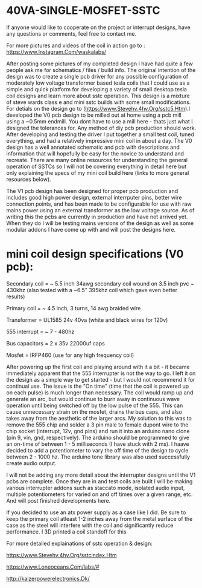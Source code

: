 # 40VA-SINGLE-MOSFET-SSTC

If anyone would like to cooperate on the project or interrupt designs, have any questions or comments, feel free to contact me.

For more pictures and videos of the coil in action go to : https://www.Instagram.Com/waskalabs/


After posting some pictures of my completed design I have had quite a few people ask me for schematics / files / build info. The original intention of the design was to create a single pcb driver for any possible configuration of moderately low voltage transformer based tesla coils that I could use as a simple and quick platform for developing a variety of small desktop tesla coil designs and learn more about sstc operation. This design is a mixture of steve wards class e and mini sstc builds with some small modifications. For detials on the design go to (https://www.Stevehv.4hv.Org/sstc5.Htm).I developed the V0 pcb design to be milled out at home using a pcb mill using a ~0.5mm endmill. You dont have to use a mill here - thats just what I designed the tolerances for. Any method of diy pcb production should work. After developing and testing the driver I put together a small test coil, tuned everything, and had a relatively impressive mini coil in about a day. The V0 design has a well annotated schematic and pcb with descriptions and information that will hopefully be easy for the novice to understand and recreate. There are many online resources for understanding the general operation of SSTCs so I will not be covering everything in detail here but only explaining the specs of my mini coil build here (links to more general resources below).


The V1 pcb design has been designed for proper pcb production and includes good high power design, external interrputer pins, better wire connection points, and has been made to be configurable for use with raw mains power using an external transformer as the low voltage source. As of writing this the pcbs are currently in production and have not arrived yet. When they do I will be testing mains versions of the design as well as some modular addons I have come up with and will post the designs here.




# mini coil design specifications  (V0 pcb):

Secondary coil = ~ 5.5 inch 34awg secondary coil wound on 3.5 inch pvc ~ 430khz (also tested with a ~6.5" 395khz coil which gave even better results)

Primary coil   = ~ 4.5 inch, 3 turns, 14 awg braided wire

Transformer    = UL1585 24v 40va (white and black wires for 120v)

555 interrupt  = ~ 7 - 480hz

Bus capacitors = 2 x 35v 22000uf caps

Mosfet         = IRFP460 (use for any high frequency coil)

After powering up the first coil and playing around with it a bit - it became immediately apparent that the 555 interrupter is not the way to go. I left it on the design as a simple way to get started - but I would not recommend it for continual use. The issue is the "On time" (time that the coil is powered up on each pulse) is much longer than necessary. The coil would ramp up and generate an arc, but would continue to burn away in continuous wave operation until being switched off by the low pulse of the 555. This can cause unnecessary strain on the mosfet, drains the bus caps, and also takes away from the aesthetic of the larger arcs. My solution to this was to remove the 555 chip and solder a 3 pin male to female dupont wire to the chip socket (interrupt, 12v, gnd pins) and run it into an arduino nano clone (pin 9, vin, gnd, respectively). The arduino should be programmed to give an on-time of between 1 - 5 milliseconds (I have stuck with 2 ms). I haave decided to add a potentiometer to vary the off time of the design to cycle between 2 - 1000 hz. The arduino tone library was also used successfully create audio output.

I will not be adding any more detail about the interrupter designs until the V1 pcbs are complete. Once they are in and test coils are built I will be making various interrupter addons such as staccato mode, isolated audio input, multiple potentiometers for varied on and off times over a given range, etc. And will post finished developments here.

If you decided to use an atx power supply as a case like I did. Be sure to keep the primary coil atleast 1-2 inches away from the metal surface of the case as the steel will interfere with the coil and significantly reduce performance. I 3D printed a coil standoff for this


For more detailed explainations of sstc operation & design:

https://www.Stevehv.4hv.Org/sstcindex.Htm

https://www.Loneoceans.Com/labs/#

http://kaizerpowerelectronics.Dk/
